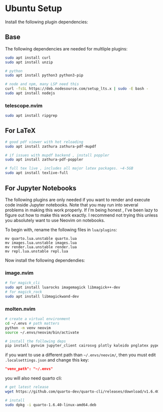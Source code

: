 # Ubuntu Setup
Install the following plugin dependencies:

## Base
The following dependencies are needed for multliple plugins:
```bash
sudo apt install curl
sudo apt install unzip

# python
sudo apt install python3 python3-pip

# node and npm, many LSP need this
curl -fsSL https://deb.nodesource.com/setup_lts.x | sudo -E bash -
sudo apt install nodejs
```

### telescope.nvim
```bash
sudo apt install ripgrep
```

## For LaTeX
```bash
# good pdf viewer with hot reloading
sudo apt install zathura zathura-pdf-mupdf

# if issues with mupdf backend , install poppler
sudo apt install zathura-pdf-poppler

# full tex live , includes all major latex packages. ~4-5GB
sudo apt install texlive-full
```

## For Jupyter Notebooks
The following plugins are only needed if you want to render and execute code inside Jupyter notebooks. Note that you may run into several problems in making this work properly. If I'm being honest , I've been lazy to figure out how to make this work exactly. I recommend not trying this unless you absolutely want to use Neovim on notebooks.

To begin with, rename the following files in `lua/plugins`:
```
mv quarto.lua.unstable quarto.lua
mv images.lua.unstable images.lua
mv render.lua.unstable render.lua
mv repl.lua.unstable repl.lua
```

Now install the following dependendies:
### image.nvim
```bash
# for magick_cli
sudo apt install luarocks imagemagick libmagick++-dev
# for magick_rock
sudo apt install libmagickwand-dev
```

### molten.nvim
```bash
# create a virtual environment
cd ~/.envs # path matters
python -m venv neovim
source ~/.envs/neovim/bin/activate

# install the following deps
pip install pynvim jupyter_client cairosvg plotly kaleido pnglatex pyperclip nbformat jupytext jupyter jupyterlab
```

if you want to use a different path than `~/.envs/neovim/`, then you must edit `.localsettings.json` and change this key:
```json
"venv_path": "~/.envs"
```

you will also need quarto cli:
```bash
# get latest release
wget https://github.com/quarto-dev/quarto-cli/releases/download/v1.6.40/quarto-1.6.40-linux-amd64.deb

# install
sudo dpkg -i quarto-1.6.40-linux-amd64.deb
```
